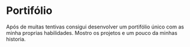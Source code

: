 # Portifólio
Após de muitas tentivas consigui desenvolver um portifólio único com as minha proprias habilidades. 
Mostro os projetos e um pouco da minhas historia.
